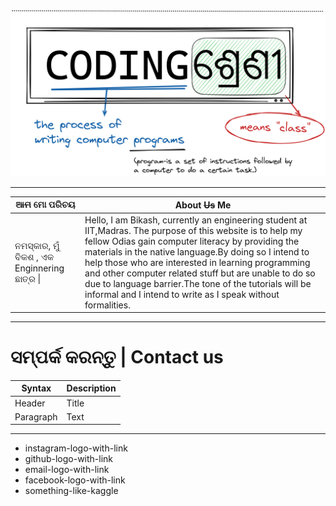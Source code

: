 
![landing-page-bg.png](assets/landing-page-bg.png)

- - - -
| ~~ଆମ~~ ମୋ ପରିଚୟ | About ~~Us~~ Me |
| -------- | -------- |
| ନମସ୍କାର, ମୁଁ ବିକଶ , ଏକ Enginnering ଛାତ୍ର \|        |Hello, I am Bikash, currently an engineering student at IIT,Madras. The purpose of this website is to help my fellow Odias gain computer literacy by providing the materials in the native language.By doing so I intend to help those who are interested in learning programming and other computer related stuff but are unable to do so due to language barrier.The tone of the tutorials will be informal and I intend to write as I speak without formalities.          |



- - -

# **ସମ୍ପର୍କ କରନ୍ତୁ | Contact us**
| Syntax      | Description |
| ----------- | ----------- |
| Header      | Title       |
| Paragraph   | Text        |

- - -
- instagram-logo-with-link
- github-logo-with-link
- email-logo-with-link
- facebook-logo-with-link
- something-like-kaggle
